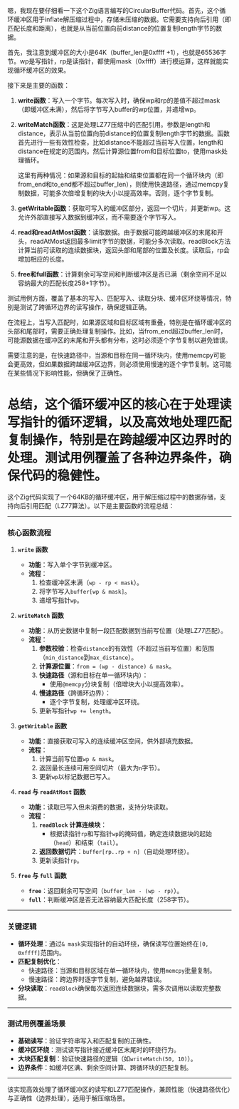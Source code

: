 嗯，我现在要仔细看一下这个Zig语言编写的CircularBuffer代码。首先，这个循环缓冲区用于inflate解压缩过程中，存储未压缩的数据。它需要支持向后引用（即匹配长度和距离），也就是从当前位置向前distance的位置复制length字节的数据。

首先，我注意到缓冲区的大小是64K（buffer_len是0xffff +1），也就是65536字节。wp是写指针，rp是读指针，都使用mask（0xffff）进行模运算，这样就能实现循环缓冲区的效果。

接下来是主要的函数：

1. **write函数**：写入一个字节。每次写入时，确保wp和rp的差值不超过mask（即缓冲区未满），然后将字节写入buffer的wp位置，并递增wp。

2. **writeMatch函数**：这是处理LZ77压缩中的匹配引用。参数是length和distance，表示从当前位置向前distance的位置复制length字节的数据。函数首先进行一些有效性检查，比如distance不能超过当前写入位置，length和distance在规定的范围内。然后计算源位置from和目标位置to，使用mask处理循环。

   这里有两种情况：如果源和目标的起始和结束位置都在同一个循环块内（即from_end和to_end都不超过buffer_len），则使用快速路径，通过memcpy复制数据，可能多次倍增复制的块大小以提高效率。否则，逐个字节复制。

3. **getWritable函数**：获取可写入的缓冲区部分，返回一个切片，并更新wp。这允许外部直接写入数据到缓冲区，而不需要逐个字节写入。

4. **read和readAtMost函数**：读取数据。由于数据可能跨越缓冲区的末尾和开头，readAtMost返回最多limit字节的数据，可能分多次读取。readBlock方法计算当前可读取的连续数据块，返回头部和尾部的位置及长度。读取后，rp会增加相应的长度。

5. **free和full函数**：计算剩余可写空间和判断缓冲区是否已满（剩余空间不足以容纳最大的匹配长度258+1字节）。

测试用例方面，覆盖了基本的写入、匹配写入、读取分块、缓冲区环绕等情况，特别是测试了跨循环边界的读写操作，确保逻辑正确。

在流程上，当写入匹配时，如果源区域和目标区域有重叠，特别是在循环缓冲区的头部和尾部时，需要正确处理复制操作。比如，当from_end超过buffer_len时，可能源数据在缓冲区的末尾和开头都有分布，这时必须逐个字节复制以避免错误。

需要注意的是，在快速路径中，当源和目标在同一循环块内，使用memcpy可能会更高效，但如果数据跨越缓冲区边界，则必须使用慢速的逐个字节复制。这可能在某些情况下影响性能，但确保了正确性。

总结，这个循环缓冲区的核心在于处理读写指针的循环逻辑，以及高效地处理匹配复制操作，特别是在跨越缓冲区边界时的处理。测试用例覆盖了各种边界条件，确保代码的稳健性。
================================================
这个Zig代码实现了一个64KB的循环缓冲区，用于解压缩过程中的数据存储，支持向后引用匹配（LZ77算法）。以下是主要函数的流程总结：

---

### **核心函数流程**

1. **`write` 函数**  
   - **功能**：写入单个字节到缓冲区。  
   - **流程**：  
     1. 检查缓冲区未满（`wp - rp < mask`）。  
     2. 将字节写入`buffer[wp & mask]`。  
     3. 递增写指针`wp`。

2. **`writeMatch` 函数**  
   - **功能**：从历史数据中复制一段匹配数据到当前写位置（处理LZ77匹配）。  
   - **流程**：  
     1. **参数校验**：检查`distance`的有效性（不超过当前写位置）和范围（`min_distance`到`max_distance`）。  
     2. **计算源位置**：`from = (wp - distance) & mask`。  
     3. **快速路径**（源和目标在单一循环块内）：  
        - 使用`@memcpy`分块复制（倍增块大小以提高效率）。  
     4. **慢速路径**（跨循环边界）：  
        - 逐个字节复制，处理缓冲区环绕。  
     5. 更新写指针`wp += length`。

3. **`getWritable` 函数**  
   - **功能**：直接获取可写入的连续缓冲区空间，供外部填充数据。  
   - **流程**：  
     1. 计算当前写位置`wp & mask`。  
     2. 返回最长连续可用空间切片（最大为`n`字节）。  
     3. 更新`wp`以标记数据已写入。

4. **`read` 与 `readAtMost` 函数**  
   - **功能**：读取已写入但未消费的数据，支持分块读取。  
   - **流程**：  
     1. **`readBlock` 计算连续块**：  
        - 根据读指针`rp`和写指针`wp`的掩码值，确定连续数据块的起始（`head`）和结束（`tail`）。  
     2. **返回数据切片**：`buffer[rp..rp + n]`（自动处理环绕）。  
     3. 更新读指针`rp`。

5. **`free` 与 `full` 函数**  
   - **`free`**：返回剩余可写空间（`buffer_len - (wp - rp)`）。  
   - **`full`**：判断缓冲区是否无法容纳最大匹配长度（258字节）。

---

### **关键逻辑**
- **循环处理**：通过`& mask`实现指针的自动环绕，确保读写位置始终在`[0, 0xffff]`范围内。  
- **匹配复制优化**：  
  - 快速路径：当源和目标区域在单一循环块内，使用`memcpy`批量复制。  
  - 慢速路径：跨边界时逐字节复制，避免越界错误。  
- **分块读取**：`readBlock`确保每次返回连续数据块，需多次调用以读取完整数据。

---

### **测试用例覆盖场景**
- **基础读写**：验证字符串写入和匹配复制的正确性。  
- **缓冲区环绕**：测试读写指针接近缓冲区末尾时的环绕行为。  
- **大块匹配复制**：验证快速路径的逻辑（如`writeMatch(50, 10)`）。  
- **边界条件**：如缓冲区满、剩余空间计算、跨循环块的匹配复制。

---

该实现高效处理了循环缓冲区的读写和LZ77匹配操作，兼顾性能（快速路径优化）与正确性（边界处理），适用于解压缩场景。